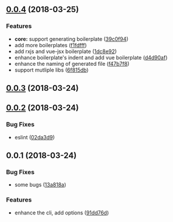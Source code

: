 <a name="0.0.4"></a>
## [0.0.4](https://github.com/ULIVZ/dev-server/compare/v0.0.3...v0.0.4) (2018-03-25)


### Features

* **core:** support generating boilerplate ([39c0f94](https://github.com/ULIVZ/dev-server/commit/39c0f94))
* add more boilerplates ([f1fdfff](https://github.com/ULIVZ/dev-server/commit/f1fdfff))
* add rxjs and vue-jsx boilerplate ([1dc8e92](https://github.com/ULIVZ/dev-server/commit/1dc8e92))
* enhance boilerplate's indent and add vue boilerplate ([d4d90af](https://github.com/ULIVZ/dev-server/commit/d4d90af))
* enhance the naming of generated file ([f47b7f8](https://github.com/ULIVZ/dev-server/commit/f47b7f8))
* support mutliple libs ([6f815db](https://github.com/ULIVZ/dev-server/commit/6f815db))



<a name="0.0.3"></a>
## [0.0.3](https://github.com/ULIVZ/dev-server/compare/v0.0.2...v0.0.3) (2018-03-24)



<a name="0.0.2"></a>
## [0.0.2](https://github.com/ULIVZ/dev-server/compare/v0.0.1...v0.0.2) (2018-03-24)


### Bug Fixes

* eslint ([02da3d9](https://github.com/ULIVZ/dev-server/commit/02da3d9))



<a name="0.0.1"></a>
## 0.0.1 (2018-03-24)


### Bug Fixes

* some bugs ([13a818a](https://github.com/ULIVZ/dev-server/commit/13a818a))


### Features

* enhance the cli, add options ([91dd76d](https://github.com/ULIVZ/dev-server/commit/91dd76d))



